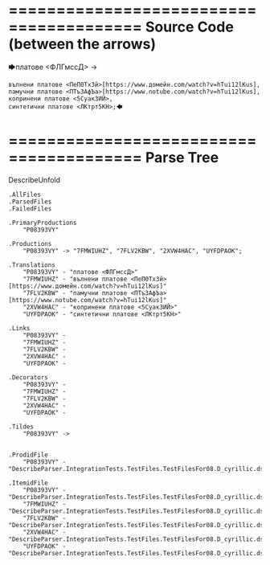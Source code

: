 ========================================
Source Code (between the arrows)
========================================

🡆платове <ФЛГмссД> ->

	вълнени платове <ПеП0ТхЗй>[https://www.домейн.com/watch?v=hTui12lKus],
	памучни платове <ПТъЗАфЪа>[https://www.notube.com/watch?v=hTui12lKus],
	копринени платове <5Суак3ИЙ>,
	синтетични платове <ЛКтрт5КН>;🡄

========================================
Parse Tree
========================================
DescribeUnfold

    .AllFiles
    .ParsedFiles
    .FailedFiles

    .PrimaryProductions
        "P08393VY" 

    .Productions
        "P08393VY" -> "7FMWIUHZ", "7FLV2KBW", "2XVW4HAC", "UYFDPAOK";

    .Translations
        "P08393VY" - "платове <ФЛГмссД>"
        "7FMWIUHZ" - "вълнени платове <ПеП0ТхЗй>[https://www.домейн.com/watch?v=hTui12lKus]"
        "7FLV2KBW" - "памучни платове <ПТъЗАфЪа>[https://www.notube.com/watch?v=hTui12lKus]"
        "2XVW4HAC" - "копринени платове <5Суак3ИЙ>"
        "UYFDPAOK" - "синтетични платове <ЛКтрт5КН>"

    .Links
        "P08393VY" - 
        "7FMWIUHZ" - 
        "7FLV2KBW" - 
        "2XVW4HAC" - 
        "UYFDPAOK" - 

    .Decorators
        "P08393VY" - 
        "7FMWIUHZ" - 
        "7FLV2KBW" - 
        "2XVW4HAC" - 
        "UYFDPAOK" - 

    .Tildes
        "P08393VY" -> 


    .ProdidFile
        "P08393VY" - "DescribeParser.IntegrationTests.TestFiles.TestFilesFor08.D_cyrillic.ds"

    .ItemidFile
        "P08393VY" - "DescribeParser.IntegrationTests.TestFiles.TestFilesFor08.D_cyrillic.ds"
        "7FMWIUHZ" - "DescribeParser.IntegrationTests.TestFiles.TestFilesFor08.D_cyrillic.ds"
        "7FLV2KBW" - "DescribeParser.IntegrationTests.TestFiles.TestFilesFor08.D_cyrillic.ds"
        "2XVW4HAC" - "DescribeParser.IntegrationTests.TestFiles.TestFilesFor08.D_cyrillic.ds"
        "UYFDPAOK" - "DescribeParser.IntegrationTests.TestFiles.TestFilesFor08.D_cyrillic.ds"

